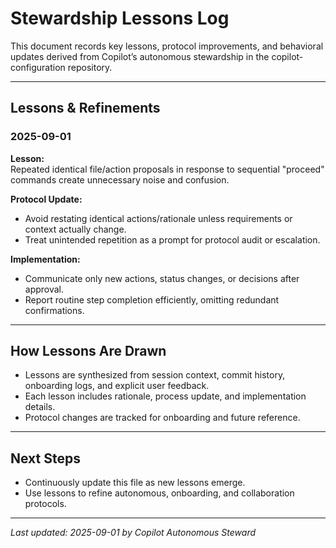 # Stewardship Lessons Log

This document records key lessons, protocol improvements, and behavioral updates derived from Copilot’s autonomous stewardship in the copilot-configuration repository.

---

## Lessons & Refinements

### 2025-09-01

**Lesson:**  
Repeated identical file/action proposals in response to sequential "proceed" commands create unnecessary noise and confusion.

**Protocol Update:**  
- Avoid restating identical actions/rationale unless requirements or context actually change.
- Treat unintended repetition as a prompt for protocol audit or escalation.

**Implementation:**  
- Communicate only new actions, status changes, or decisions after approval.
- Report routine step completion efficiently, omitting redundant confirmations.

---

## How Lessons Are Drawn

- Lessons are synthesized from session context, commit history, onboarding logs, and explicit user feedback.
- Each lesson includes rationale, process update, and implementation details.
- Protocol changes are tracked for onboarding and future reference.

---

## Next Steps

- Continuously update this file as new lessons emerge.
- Use lessons to refine autonomous, onboarding, and collaboration protocols.

---

_Last updated: 2025-09-01 by Copilot Autonomous Steward_